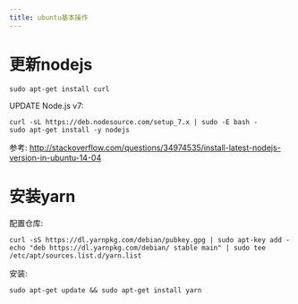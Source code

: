 ```yaml
---
title: ubuntu基本操作
---
```



# 更新nodejs

    sudo apt-get install curl

UPDATE Node.js v7:

    curl -sL https://deb.nodesource.com/setup_7.x | sudo -E bash -
    sudo apt-get install -y nodejs

参考: http://stackoverflow.com/questions/34974535/install-latest-nodejs-version-in-ubuntu-14-04

# 安装yarn

配置仓库:

    curl -sS https://dl.yarnpkg.com/debian/pubkey.gpg | sudo apt-key add -
    echo "deb https://dl.yarnpkg.com/debian/ stable main" | sudo tee /etc/apt/sources.list.d/yarn.list

安装:

    sudo apt-get update && sudo apt-get install yarn